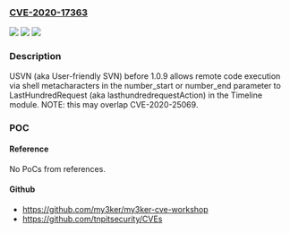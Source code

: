 ### [CVE-2020-17363](https://cve.mitre.org/cgi-bin/cvename.cgi?name=CVE-2020-17363)
![](https://img.shields.io/static/v1?label=Product&message=n%2Fa&color=blue)
![](https://img.shields.io/static/v1?label=Version&message=n%2Fa&color=blue)
![](https://img.shields.io/static/v1?label=Vulnerability&message=n%2Fa&color=brighgreen)

### Description

USVN (aka User-friendly SVN) before 1.0.9 allows remote code execution via shell metacharacters in the number_start or number_end parameter to LastHundredRequest (aka lasthundredrequestAction) in the Timeline module. NOTE: this may overlap CVE-2020-25069.

### POC

#### Reference
No PoCs from references.

#### Github
- https://github.com/my3ker/my3ker-cve-workshop
- https://github.com/tnpitsecurity/CVEs

